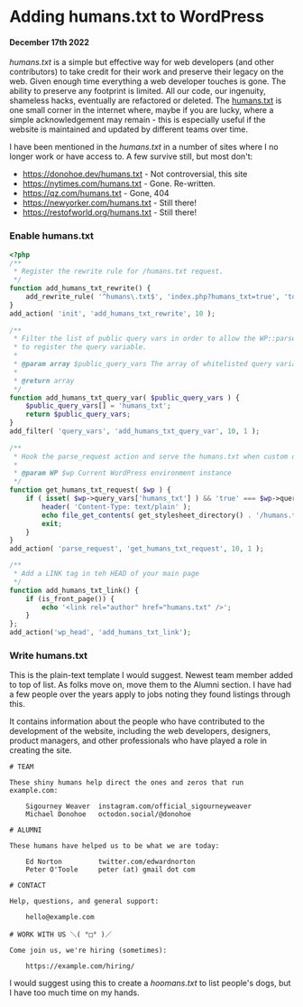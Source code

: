 # Adding humans.txt to WordPress
#### December 17th 2022

_humans.txt_ is a simple but effective way for web developers (and other contributors) to take credit for their work and preserve their legacy on the web. Given enough time everything a web developer touches is gone. The ability to preserve any footprint is limited. All our code, our ingenuity, shameless hacks, eventually are refactored or deleted. The [humans.txt](https://humanstxt.org/) is one small corner in the internet where, maybe if you are lucky, where a simple acknowledgement may remain - this is especially useful if the website is maintained and updated by different teams over time.

I have been mentioned in the _humans.txt_ in a number of sites where I no longer work or have access to. A few survive still, but most don't:

- https://donohoe.dev/humans.txt - Not controversial, this site
- https://nytimes.com/humans.txt - Gone. Re-written.
- https://qz.com/humans.txt - Gone, 404
- https://newyorker.com/humans.txt - Still there!
- https://restofworld.org/humans.txt - Still there!

### Enable humans.txt

```php
<?php
/**
 * Register the rewrite rule for /humans.txt request.
 */
function add_humans_txt_rewrite() {
	add_rewrite_rule( '^humans\.txt$', 'index.php?humans_txt=true', 'top' );
}
add_action( 'init', 'add_humans_txt_rewrite', 10 );
 
/**
 * Filter the list of public query vars in order to allow the WP::parse_request
 * to register the query variable.
 *
 * @param array $public_query_vars The array of whitelisted query variables.
 *
 * @return array
 */
function add_humans_txt_query_var( $public_query_vars ) {
	$public_query_vars[] = 'humans_txt';
	return $public_query_vars;
}
add_filter( 'query_vars', 'add_humans_txt_query_var', 10, 1 );
 
/**
 * Hook the parse_request action and serve the humans.txt when custom query variable is set to 'true'.
 *
 * @param WP $wp Current WordPress environment instance
 */
function get_humans_txt_request( $wp ) {
	if ( isset( $wp->query_vars['humans_txt'] ) && 'true' === $wp->query_vars['humans_txt'] ) {
		header( 'Content-Type: text/plain' );
		echo file_get_contents( get_stylesheet_directory() . '/humans.txt' );
		exit;
	}
}
add_action( 'parse_request', 'get_humans_txt_request', 10, 1 );

/**
 * Add a LINK tag in teh HEAD of your main page
 */
function add_humans_txt_link() {
	if (is_front_page()) {
		echo '<link rel="author" href="humans.txt" />';
	}
};
add_action('wp_head', 'add_humans_txt_link');
```

### Write humans.txt

This is the plain-text template I would suggest. Newest team member added to top of list. As folks move on, move them to the Alumni section. I have had a few people over the years apply to jobs noting they found listings through this.

It contains information about the people who have contributed to the development of the website, including the web developers, designers, product managers, and other professionals who have played a role in creating the site.

```
# TEAM

These shiny humans help direct the ones and zeros that run example.com:

    Sigourney Weaver  instagram.com/official_sigourneyweaver
    Michael Donohoe   octodon.social/@donohoe

# ALUMNI

These humans have helped us to be what we are today:

    Ed Norton         twitter.com/edwardnorton
    Peter O'Toole     peter (at) gmail dot com

# CONTACT

Help, questions, and general support:

    hello@example.com

# WORK WITH US ＼( °□° )／

Come join us, we're hiring (sometimes): 

    https://example.com/hiring/

```

I would suggest using this to create a _hoomans.txt_ to list people's dogs, but I have too much time on my hands.
